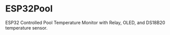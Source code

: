 # ESP32Pool
ESP32 Controlled Pool Temperature Monitor with Relay, OLED, and DS18B20 temperature sensor.
